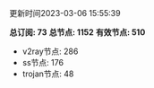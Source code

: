 更新时间2023-03-06 15:55:39

**总订阅: 73**
**总节点: 1152**
**有效节点: 510**
- v2ray节点: 286
- ss节点: 176
- trojan节点: 48
